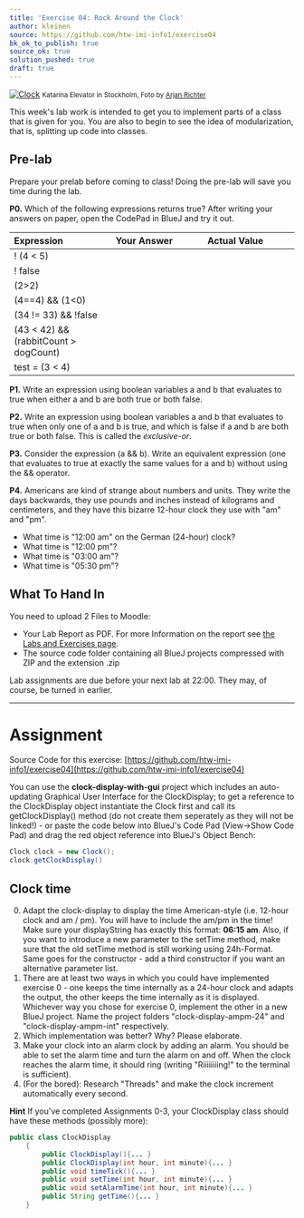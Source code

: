 ```yaml
---
title: 'Exercise 04: Rock Around the Clock'
author: kleinen
source: https://github.com/htw-imi-info1/exercise04
bk_ok_to_publish: true
source_ok: true
solution_pushed: true
draft: true
---
```


[![Clock](../../images/clock-stockholm-6085686394-320.jpg)](https://www.flickr.com/photos/arjanrichter/6085686394)
<small class = "float-right">Katarina Elevator in Stockholm, Foto by [Arjan Richter](https://www.flickr.com/photos/arjanrichter/6085686394)</small>

This week's lab work is intended to get you to implement parts of a class that is given for you. You are also to begin to see the idea of modularization, that is, splitting up code into classes.

## Pre-lab

<span class = "attention">
Prepare your prelab before coming to class! Doing the pre-lab will save you time during the lab.
</span>

**P0.** Which of the following expressions returns true? After writing your answers on paper, open the CodePad in BlueJ and try it out.

| Expression                            | Your Answer                                                                                                                                                                                                  | Actual Value                                                                                                                                                                                                 |
|:--------------------------------------|:-------------------------------------------------------------------------------------------------------------------------------------------------------------------------------------------------------------|:-------------------------------------------------------------------------------------------------------------------------------------------------------------------------------------------------------------|
| ! (4 < 5)                             | &nbsp;&nbsp;&nbsp;&nbsp;&nbsp;&nbsp;&nbsp;&nbsp;&nbsp;&nbsp;&nbsp;&nbsp;&nbsp;&nbsp;&nbsp;&nbsp;&nbsp;&nbsp;&nbsp;&nbsp;&nbsp;&nbsp;&nbsp;&nbsp;&nbsp;&nbsp;&nbsp;&nbsp;&nbsp;&nbsp;&nbsp;&nbsp;&nbsp;&nbsp; | &nbsp;&nbsp;&nbsp;&nbsp;&nbsp;&nbsp;&nbsp;&nbsp;&nbsp;&nbsp;&nbsp;&nbsp;&nbsp;&nbsp;&nbsp;&nbsp;&nbsp;&nbsp;&nbsp;&nbsp;&nbsp;&nbsp;&nbsp;&nbsp;&nbsp;&nbsp;&nbsp;&nbsp;&nbsp;&nbsp;&nbsp;&nbsp;&nbsp;&nbsp; |
| ! false                               |                                                                                                                                                                                                              |                                                                                                                                                                                                              |
| (2>2)                                 |                                                                                                                                                                                                              |                                                                                                                                                                                                              |
| (4==4) && (1<0)                       |                                                                                                                                                                                                              |                                                                                                                                                                                                              |
| (34 != 33) && !false                  |                                                                                                                                                                                                              |                                                                                                                                                                                                              |
| (43 < 42) && (rabbitCount > dogCount) |                                                                                                                                                                                                              |                                                                                                                                                                                                              |
| test = (3 < 4)                        |                                                                                                                                                                                                              |                                                                                                                                                                                                              |

**P1.** Write an expression using boolean variables a and b that evaluates to true when either a and b are both true or both false.

**P2.** Write an expression using boolean variables a and b that evaluates to true when only one of a and b is true, and which is false if a and b are both true or both false. This is called the _exclusive-or_.

**P3.** Consider the expression (a && b). Write an equivalent expression (one that evaluates to true at exactly the same values for a and b) without using the && operator.

**P4.** Americans are kind of strange about numbers and units. They write the days backwards, they use pounds and inches instead of kilograms and centimeters, and they have this bizarre 12-hour clock they use with "am" and "pm".

* What time is "12:00 am" on the German (24-hour) clock?
* What time is "12:00 pm"?
* What time is "03:00 am"?
* What time is "05:30 pm"?


## What To Hand In

You need to upload 2 Files to Moodle:

- Your Lab Report as PDF. For more Information on the report see [the Labs and Exercises page](../).
- The source code folder containing all BlueJ projects compressed with ZIP and the extension .zip

Lab assignments are due before your next lab at 22:00. They may, of course, be turned in earlier.

* * *

# Assignment
Source Code for this exercise:  [https://github.com/htw-imi-info1/exercise04](https://github.com/htw-imi-info1/exercise04)

You can use the **clock-display-with-gui** project which includes an auto-updating
Graphical User Interface for the ClockDisplay; to get a reference to the
ClockDisplay object instantiate the Clock first and call its getClockDisplay()
method (do not create them seperately as they will not be linked!) - or paste
the code below into BlueJ's Code Pad (View->Show Code Pad) and drag the red
object reference into BlueJ's Object Bench:
```java
Clock clock = new Clock();
clock.getClockDisplay()
```


## Clock time

0. Adapt the clock-display to display the time American-style (i.e. 12-hour clock and am / pm). You will have to include the am/pm in the time! Make sure your displayString has exactly this format: **06:15 am**. 
Also, if you want to introduce a new parameter to the setTime method, make sure that the old setTime method is still working using 24h-Format. Same goes for the constructor - add a third constructor if you want an alternative parameter list.
1. There are at least two ways in which you could have implemented exercise 0 - one keeps the time internally as a 24-hour clock and adapts the output, the other keeps the time internally as it is displayed. Whichever way you chose for exercise 0, implement the other in a new BlueJ project.
Name the project folders "clock-display-ampm-24" and "clock-display-ampm-int" respectively.
2. Which implementation was better? Why? Please elaborate.
3. Make your clock into an alarm clock by adding an alarm. You should be able to set the alarm time and turn the alarm on and off. When the clock reaches the alarm time, it should ring (writing "Riiiiiiiing!" to the terminal is sufficient).
4. (For the bored): Research "Threads" and make the clock increment automatically every second.

**Hint**
If you've completed Assignments 0-3, your ClockDisplay class should have these methods (possibly more):

```java
public class ClockDisplay
    {
        public ClockDisplay(){... }
        public ClockDisplay(int hour, int minute){... }
        public void timeTick(){... }
        public void setTime(int hour, int minute){... }
        public void setAlarmTime(int hour, int minute){... }
        public String getTime(){... }
    }
```
